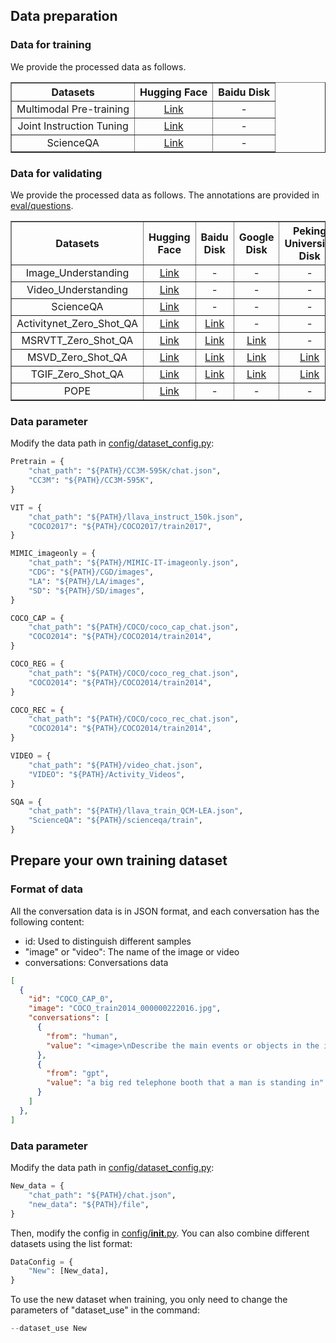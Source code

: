## Data preparation
### Data for training
We provide the processed data as follows.

<div align="center">
<table border="1" width="100%">
    <tr align="center">
        <th>Datasets</th><th>Hugging Face</th><th>Baidu Disk</th>
    </tr>
    <tr align="center">
        <td>Multimodal Pre-training</td><td><a href="https://huggingface.co/datasets/Chat-UniVi/Chat-UniVi-Instruct/tree/main">Link</a></td><td>-</td>
    </tr>
    </tr>
    <tr align="center">
        <td>Joint Instruction Tuning</td><td><a href="https://huggingface.co/datasets/Chat-UniVi/Chat-UniVi-Instruct/tree/main">Link</a></td><td>-</td>
    </tr>
    <tr align="center">
        <td>ScienceQA</td><td><a href="https://huggingface.co/datasets/Chat-UniVi/Chat-UniVi-Instruct/tree/main">Link</a></td><td>-</td>
    </tr>
</table>
</div>

### Data for validating
We provide the processed data as follows. The annotations are provided in [eval/questions](https://github.com/PKU-YuanGroup/Chat-UniVi/tree/main/ChatUniVi/eval/questions).

<div align="center">
<table border="1" width="100%">
    <tr align="center">
        <th>Datasets</th><th>Hugging Face</th><th>Baidu Disk</th><th>Google Disk</th><th>Peking University Disk</th>
    </tr>
    <tr align="center">
        <td>Image_Understanding</td><td><a href="https://huggingface.co/datasets/Chat-UniVi/Chat-UniVi-Eval/tree/main">Link</a></td><td>-</td><td>-</td><td>-</td>
    </tr>
    <tr align="center">
        <td>Video_Understanding</td><td><a href="https://huggingface.co/datasets/Chat-UniVi/Chat-UniVi-Eval/tree/main">Link</a></td><td>-</td><td>-</td><td>-</td>
    </tr>
    <tr align="center">
        <td>ScienceQA</td><td><a href="https://huggingface.co/datasets/Chat-UniVi/Chat-UniVi-Eval/tree/main">Link</a></td><td>-</td><td>-</td><td>-</td>
    </tr>
    <tr align="center">
        <td>Activitynet_Zero_Shot_QA</td><td><a href="https://huggingface.co/datasets/Chat-UniVi/Chat-UniVi-Eval/tree/main">Link</a></td><td><a href="https://pan.baidu.com/s/1d_AVx9Mz_57nA3exhQZGyA?pwd=9amr ">Link</a></td><td>-</td><td>-</td>
    </tr>
    </tr>
    <tr align="center">
        <td>MSRVTT_Zero_Shot_QA</td><td><a href="https://huggingface.co/datasets/Chat-UniVi/Chat-UniVi-Eval/tree/main">Link</a></td><td><a href="https://pan.baidu.com/s/1QHUtwHXm4Vc-Wc12XFCFsA?pwd=1rj8">Link</a></td><td><a href="https://drive.google.com/file/d/1yXh9lz7flQ5Ui2IRSd6Qi6RqSEeUJwl3/view?usp=drive_link">Link</a></td><td>-</td>
    </tr>
    </tr>
    <tr align="center">
        <td>MSVD_Zero_Shot_QA</td><td><a href="https://huggingface.co/datasets/Chat-UniVi/Chat-UniVi-Eval/tree/main">Link</a></td><td><a href="https://pan.baidu.com/s/1PJSHkjHG2BPl_ddUnBj9AA?pwd=jj34">Link</a></td><td><a href="https://drive.google.com/file/d/1_q4eiSdb7i8P3Hmh4lCfgY1uBGyzU_7X/view?usp=drive_link">Link</a></td><td><a href="https://disk.pku.edu.cn:443/link/8B0D01747D8AA65534820B7E60CBFEFC">Link</a></td>
    </tr>
    </tr>
    <tr align="center">
        <td>TGIF_Zero_Shot_QA</td><td><a href="https://huggingface.co/datasets/Chat-UniVi/Chat-UniVi-Eval/tree/main">Link</a></td><td><a href="https://pan.baidu.com/s/11ubtWbTtubyBmN9UPvAyow?pwd=98yr">Link</a></td><td><a href="https://drive.google.com/file/d/1so6L9rg_gdC8Segur7rKML-ffd4Ix_I6/view?usp=drive_link">Link</a></td><td><a href="https://disk.pku.edu.cn:443/link/B9AB387EFE8817158F181FF3D7A97163">Link</a></td>
    </tr>
    <tr align="center">
        <td>POPE</td><td><a href="https://huggingface.co/datasets/Chat-UniVi/Chat-UniVi-Eval/tree/main">Link</a></td><td>-</td><td>-</td><td>-</td>
    </tr>
</table>
</div>

### Data parameter
Modify the data path in [config/dataset_config.py](https://github.com/PKU-YuanGroup/Chat-UniVi/blob/main/ChatUniVi/config/dataset_config.py):
```python
Pretrain = {
    "chat_path": "${PATH}/CC3M-595K/chat.json",
    "CC3M": "${PATH}/CC3M-595K",
}

VIT = {
    "chat_path": "${PATH}/llava_instruct_150k.json",
    "COCO2017": "${PATH}/COCO2017/train2017",
}

MIMIC_imageonly = {
    "chat_path": "${PATH}/MIMIC-IT-imageonly.json",
    "CDG": "${PATH}/CGD/images",
    "LA": "${PATH}/LA/images",
    "SD": "${PATH}/SD/images",
}

COCO_CAP = {
    "chat_path": "${PATH}/COCO/coco_cap_chat.json",
    "COCO2014": "${PATH}/COCO2014/train2014",
}

COCO_REG = {
    "chat_path": "${PATH}/COCO/coco_reg_chat.json",
    "COCO2014": "${PATH}/COCO2014/train2014",
}

COCO_REC = {
    "chat_path": "${PATH}/COCO/coco_rec_chat.json",
    "COCO2014": "${PATH}/COCO2014/train2014",
}

VIDEO = {
    "chat_path": "${PATH}/video_chat.json",
    "VIDEO": "${PATH}/Activity_Videos",
}

SQA = {
    "chat_path": "${PATH}/llava_train_QCM-LEA.json",
    "ScienceQA": "${PATH}/scienceqa/train",
}
```

## Prepare your own training dataset
### Format of data
All the conversation data is in JSON format, and each conversation has the following content:
* id: Used to distinguish different samples
* "image" or "video": The name of the image or video
* conversations: Conversations data

```json
[
  {
    "id": "COCO_CAP_0",
    "image": "COCO_train2014_000000222016.jpg",
    "conversations": [
      {
        "from": "human",
        "value": "<image>\nDescribe the main events or objects in the image."
      },
      {
        "from": "gpt",
        "value": "a big red telephone booth that a man is standing in"
      }
    ]
  },
]
```

### Data parameter
Modify the data path in [config/dataset_config.py](https://github.com/PKU-YuanGroup/Chat-UniVi/blob/main/ChatUniVi/config/dataset_config.py):
```python
New_data = {
    "chat_path": "${PATH}/chat.json",
    "new_data": "${PATH}/file",
}
```

Then, modify the config in [config/__init__.py](https://github.com/PKU-YuanGroup/Chat-UniVi/blob/main/ChatUniVi/config/__init__.py).
You can also combine different datasets using the list format:

```python
DataConfig = {
    "New": [New_data],
}
```

To use the new dataset when training, you only need to change the parameters of "dataset_use" in the command:
```python
--dataset_use New
```
